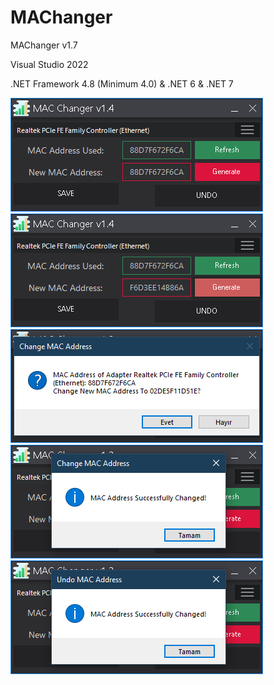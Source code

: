 # MAChanger
  <p>MAChanger v1.7</p>
  <p>Visual Studio 2022</p>
  <p>.NET Framework 4.8 (Minimum 4.0) & .NET 6 & .NET 7</p>
  <img src="https://raw.githubusercontent.com/Aquilatery/MAChanger/master/.screenshots/UI_1.png" />
  <img src="https://raw.githubusercontent.com/Aquilatery/MAChanger/master/.screenshots/UI_2.png" />
  <img src="https://raw.githubusercontent.com/Aquilatery/MAChanger/master/.screenshots/UI_3.png" />
  <img src="https://raw.githubusercontent.com/Aquilatery/MAChanger/master/.screenshots/UI_4.png" />
  <img src="https://raw.githubusercontent.com/Aquilatery/MAChanger/master/.screenshots/UI_5.png" />